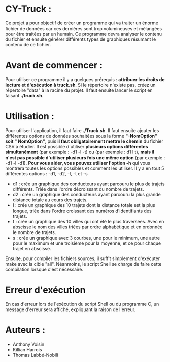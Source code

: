 # CY-Truck :
Ce projet a pour objectif de créer un programme qui va traiter un énorme fichier de données car ces dernières sont trop volumineuses et mélangées pour être traitées par un humain. Ce programme devra analyser le contenu du fichier et ensuite générer différents types de graphiques résumant le contenu de ce fichier.

# Avant de commencer :
Pour utiliser ce programme il y a quelques prérequis :
**attribuer les droits de lecture et d'exécution à truck.sh**. Si le répertoire n'existe pas, créez un répertoire "data" à la racine du projet. Il faut ensuite lancer le script en faisant **./truck.sh**.

# Utilisation :
Pour utiliser l'application, il faut faire **./Truck.sh**. Il faut ensuite ajouter les différentes options de données souhaitées sous la forme **"-NomOption" soit " NomOption"**, puis **il faut obligatoirement mettre le chemin** du fichier CSV à étudier.
Il est possible d'utiliser **plusieurs options différentes simultanément** (par exemple : -d1 -l -t) ou (par exemple :  d1 l t), **mais il n'est pas possible d'utiliser plusieurs fois une même option** (par exemple : -d1 -l -d1).
**Pour vous aider, vous pouvez utiliser l'option -h** qui vous montrera toutes les options possibles et comment les utiliser.
Il y a en tout 5 différentes options : -d1, -d2, -l, -t et -s
- d1 : crée un graphique des conducteurs ayant parcouru le plus de trajets différents. Triée dans l'ordre décroissant du nombre de trajets.
- d2 : crée un graphique des conducteurs ayant parcouru la plus grande distance totale au cours des trajets.
- l : crée un graphique des 10 trajets dont la distance totale est la plus longue, triée dans l'ordre croissant des numéros d'identifiants des trajets.
- t : crée un graphique des 10 villes qui ont été le plus traversées. Avec en abscisse le nom des villes triées par ordre alphabétique et en ordonnée le nombre de trajets.
- s : crée un graphique avec 3 courbes, une pour le minimum, une autre pour le maximum et une troisième pour la moyenne, et ce pour chaque trajet en abscisse.

Ensuite, pour compiler les fichiers sources, il suffit simplement d'exécuter make avec la cible "all". Néanmoins, le script Shell se charge de faire cette compilation lorsque c'est nécessaire.

# Erreur d'exécution
En cas d'erreur lors de l'exécution du script Shell ou du programme C, un message d'erreur sera affiché, expliquant la raison de l'erreur.

# Auteurs :
- Anthony Voisin
- Killian Harrois
- Thomas Labbé-Nobili
